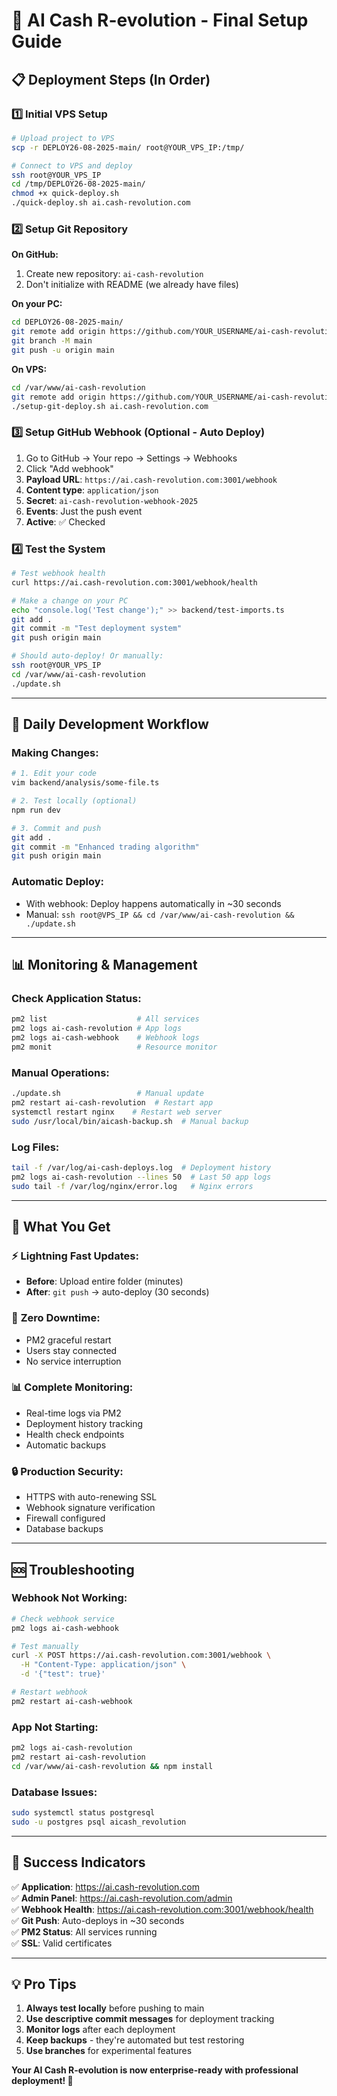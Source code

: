 # 🚀 AI Cash R-evolution - Final Setup Guide

## 📋 Deployment Steps (In Order)

### 1️⃣ **Initial VPS Setup**
```bash
# Upload project to VPS
scp -r DEPLOY26-08-2025-main/ root@YOUR_VPS_IP:/tmp/

# Connect to VPS and deploy
ssh root@YOUR_VPS_IP
cd /tmp/DEPLOY26-08-2025-main/
chmod +x quick-deploy.sh
./quick-deploy.sh ai.cash-revolution.com
```

### 2️⃣ **Setup Git Repository**

**On GitHub:**
1. Create new repository: `ai-cash-revolution`
2. Don't initialize with README (we already have files)

**On your PC:**
```bash
cd DEPLOY26-08-2025-main/
git remote add origin https://github.com/YOUR_USERNAME/ai-cash-revolution.git
git branch -M main
git push -u origin main
```

**On VPS:**
```bash
cd /var/www/ai-cash-revolution
git remote add origin https://github.com/YOUR_USERNAME/ai-cash-revolution.git
./setup-git-deploy.sh ai.cash-revolution.com
```

### 3️⃣ **Setup GitHub Webhook (Optional - Auto Deploy)**
1. Go to GitHub → Your repo → Settings → Webhooks
2. Click "Add webhook"
3. **Payload URL**: `https://ai.cash-revolution.com:3001/webhook`
4. **Content type**: `application/json`
5. **Secret**: `ai-cash-revolution-webhook-2025`
6. **Events**: Just the push event
7. **Active**: ✅ Checked

### 4️⃣ **Test the System**
```bash
# Test webhook health
curl https://ai.cash-revolution.com:3001/webhook/health

# Make a change on your PC
echo "console.log('Test change');" >> backend/test-imports.ts
git add .
git commit -m "Test deployment system"
git push origin main

# Should auto-deploy! Or manually:
ssh root@YOUR_VPS_IP
cd /var/www/ai-cash-revolution
./update.sh
```

---

## 🔄 Daily Development Workflow

### **Making Changes:**
```bash
# 1. Edit your code
vim backend/analysis/some-file.ts

# 2. Test locally (optional)
npm run dev

# 3. Commit and push
git add .
git commit -m "Enhanced trading algorithm"
git push origin main
```

### **Automatic Deploy:**
- With webhook: Deploy happens automatically in ~30 seconds
- Manual: `ssh root@VPS_IP && cd /var/www/ai-cash-revolution && ./update.sh`

---

## 📊 Monitoring & Management

### **Check Application Status:**
```bash
pm2 list                    # All services
pm2 logs ai-cash-revolution # App logs
pm2 logs ai-cash-webhook    # Webhook logs
pm2 monit                   # Resource monitor
```

### **Manual Operations:**
```bash
./update.sh                 # Manual update
pm2 restart ai-cash-revolution  # Restart app
systemctl restart nginx    # Restart web server
sudo /usr/local/bin/aicash-backup.sh  # Manual backup
```

### **Log Files:**
```bash
tail -f /var/log/ai-cash-deploys.log  # Deployment history
pm2 logs ai-cash-revolution --lines 50  # Last 50 app logs
sudo tail -f /var/log/nginx/error.log   # Nginx errors
```

---

## 🎯 What You Get

### ⚡ **Lightning Fast Updates:**
- **Before**: Upload entire folder (minutes)
- **After**: `git push` → auto-deploy (30 seconds)

### 🔄 **Zero Downtime:**
- PM2 graceful restart
- Users stay connected
- No service interruption

### 📊 **Complete Monitoring:**
- Real-time logs via PM2
- Deployment history tracking
- Health check endpoints
- Automatic backups

### 🔒 **Production Security:**
- HTTPS with auto-renewing SSL
- Webhook signature verification
- Firewall configured
- Database backups

---

## 🆘 Troubleshooting

### **Webhook Not Working:**
```bash
# Check webhook service
pm2 logs ai-cash-webhook

# Test manually
curl -X POST https://ai.cash-revolution.com:3001/webhook \
  -H "Content-Type: application/json" \
  -d '{"test": true}'

# Restart webhook
pm2 restart ai-cash-webhook
```

### **App Not Starting:**
```bash
pm2 logs ai-cash-revolution
pm2 restart ai-cash-revolution
cd /var/www/ai-cash-revolution && npm install
```

### **Database Issues:**
```bash
sudo systemctl status postgresql
sudo -u postgres psql aicash_revolution
```

---

## 🎉 Success Indicators

✅ **Application**: https://ai.cash-revolution.com  
✅ **Admin Panel**: https://ai.cash-revolution.com/admin  
✅ **Webhook Health**: https://ai.cash-revolution.com:3001/webhook/health  
✅ **Git Push**: Auto-deploys in ~30 seconds  
✅ **PM2 Status**: All services running  
✅ **SSL**: Valid certificates  

---

## 💡 Pro Tips

1. **Always test locally** before pushing to main
2. **Use descriptive commit messages** for deployment tracking
3. **Monitor logs** after each deployment
4. **Keep backups** - they're automated but test restoring
5. **Use branches** for experimental features

**Your AI Cash R-evolution is now enterprise-ready with professional deployment! 🚀**